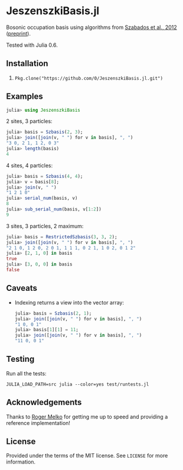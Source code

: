 # JeszenszkiBasis.jl

Bosonic occupation basis using algorithms from [Szabados et al., 2012](http://dx.doi.org/10.1016/j.chemphys.2011.10.003) ([preprint](http://coulson.chem.elte.hu/surjan/PREPRINTS/181.pdf)).

Tested with Julia 0.6.


## Installation

1. `Pkg.clone("https://github.com/0/JeszenszkiBasis.jl.git")`


## Examples

```julia
julia> using JeszenszkiBasis
```

2 sites, 3 particles:
```julia
julia> basis = Szbasis(2, 3);
julia> join([join(v, " ") for v in basis], ", ")
"3 0, 2 1, 1 2, 0 3"
julia> length(basis)
4
```

4 sites, 4 particles:
```julia
julia> basis = Szbasis(4, 4);
julia> v = basis[8];
julia> join(v, " ")
"1 2 1 0"
julia> serial_num(basis, v)
8
julia> sub_serial_num(basis, v[1:2])
9
```

3 sites, 3 particles, 2 maximum:
```julia
julia> basis = RestrictedSzbasis(3, 3, 2);
julia> join([join(v, " ") for v in basis], ", ")
"2 1 0, 1 2 0, 2 0 1, 1 1 1, 0 2 1, 1 0 2, 0 1 2"
julia> [2, 1, 0] in basis
true
julia> [3, 0, 0] in basis
false
```


## Caveats

* Indexing returns a view into the vector array:

  ```julia
  julia> basis = Szbasis(2, 1);
  julia> join([join(v, " ") for v in basis], ", ")
  "1 0, 0 1"
  julia> basis[1][1] = 11;
  julia> join([join(v, " ") for v in basis], ", ")
  "11 0, 0 1"
  ```


## Testing

Run all the tests:
```
JULIA_LOAD_PATH=src julia --color=yes test/runtests.jl
```


## Acknowledgements

Thanks to [Roger Melko](http://www.science.uwaterloo.ca/~rgmelko/) for getting me up to speed and providing a reference implementation!


## License

Provided under the terms of the MIT license.
See `LICENSE` for more information.
